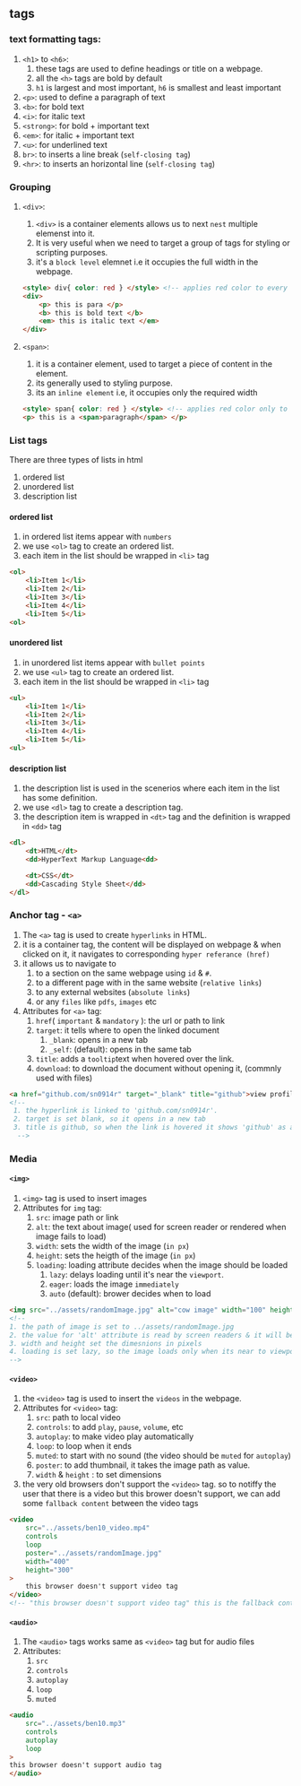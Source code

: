 ## tags
### text formatting tags:
1. `<h1>` to `<h6>`: 
    1. these tags are used to define headings or title on a webpage.
    2. all the `<h>` tags are bold by default
    3. `h1` is largest and most important, `h6` is smallest and least important
2. `<p>`:  used to define a paragraph of text
3. `<b>`: for bold text
4. `<i>`: for italic text
5. `<strong>`: for bold + important text
6. `<em>`: for italic + important text
7. `<u>`: for underlined text
8. `br>`: to inserts a line break (`self-closing tag`)
9. `<hr>`: to inserts an horizontal line (`self-closing tag`)

### Grouping
1. `<div>`:
    1. `<div>` is a container elements allows us to next `nest` multiple elemenst into it.
    2. It is very useful when we need to target a group of tags for styling or scripting purposes.
    3. it's a `block level` elemnet i.e it occupies the full width in the webpage.
    ```HTML
    <style> div{ color: red } </style> <!-- applies red color to every element in the div -->
    <div>
        <p> this is para </p>
        <b> this is bold text </b>
        <em> this is italic text </em>
    </div>
    ```

2. `<span>`:
    1. it is a container element, used to target a piece of content in the element.
    2. its generally used to styling purpose.
    3. its an `inline element` i.e, it occupies only the required width
    ```HTML
    <style> span{ color: red } </style> <!-- applies red color only to 'paragraph' in the <span> tag -->
    <p> this is a <span>paragraph</span> </p>
    ```
### List tags
There are three types of lists in html
1. ordered list
2. unordered list
3. description list

#### ordered list
1. in ordered list items appear with `numbers`
2. we use `<ol>` tag to create an ordered list.
3. each item in the list should be wrapped in `<li>` tag
```HTML
<ol>
    <li>Item 1</li>
    <li>Item 2</li>
    <li>Item 3</li>
    <li>Item 4</li>
    <li>Item 5</li>    
<ol>
```

#### unordered list
1. in unordered list items appear with `bullet points`
2. we use `<ul>` tag to create an ordered list.
3. each item in the list should be wrapped in `<li>` tag
```HTML
<ul>
    <li>Item 1</li>
    <li>Item 2</li>
    <li>Item 3</li>
    <li>Item 4</li>
    <li>Item 5</li>    
<ul>
```

#### description list
1. the description list is used in the scenerios where each item in the list has some definition.
2. we use `<dl>` tag  to create a description tag.
3. the description item is wrapped in `<dt>` tag and the definition is wrapped in `<dd>` tag
```HTML
<dl>
    <dt>HTML</dt>
    <dd>HyperText Markup Language<dd>

    <dt>CSS</dt>
    <dd>Cascading Style Sheet</dd>
</dl>
```

### Anchor tag - `<a>`
1. The `<a>` tag is used to create `hyperlinks` in HTML.
2. it is a container tag, the content will be displayed on webpage & when clicked on it, it navigates to corresponding `hyper referance (href)`
3. it allows us to navigate to 
    1. to a section on the same webpage using `id` & `#`.
    2. to a different page with in the same website (`relative links`)
    3. to any external websites (`absolute links`)
    4. or any `files` like `pdfs`, `images` etc 
4. Attributes for `<a>` tag:
    1. `href`( `important` & `mandatory` ): the url or path to link
    2. `target`: it tells where to open the linked document
        1. `_blank`: opens in a new tab
        2. `_self`: (default): opens in the same tab
    3. `title`: adds a `tooltip`text when hovered over the link.
    4. `download`: to download the document without opening it, (commnly used with files)
```HTML
<a href="github.com/sn0914r" target="_blank" title="github">view profile</a>
<!-- 
 1. the hyperlink is linked to 'github.com/sn0914r'.
 2. target is set blank, so it opens in a new tab
 3. title is github, so when the link is hovered it shows 'github' as a tooltip
  -->
```

### Media
#### `<img>`
1. `<img>` tag is used to insert images
2. Attributes for `img` tag:
    1. `src`: image path or link
    2. `alt`: the text about image( used for screen reader or rendered when image fails to load)
    3. `width`: sets the width of the image (`in px`)
    4. `height`: sets the heigth of the image (`in px`)
    5. `loading`: loading attribute decides when the image should be loaded
        1. `lazy`: delays loading until it's near the `viewport`.
        2. `eager`: loads the image `immediately`
        3. `auto` (default): brower decides when to load
```HTML
<img src="../assets/randomImage.jpg" alt="cow image" width="100" height="100" loading="lazy" >
<!--
1. the path of image is set to ../assets/randomImage.jpg
2. the value for 'alt' attribute is read by screen readers & it will be displayed on webpage when image fails to load.  
3. width and height set the dimesnions in pixels
4. loading is set lazy, so the image loads only when its near to viewport / visible area of webpage.
-->
```

#### `<video>`
1. the `<video>` tag is used to insert the `videos` in the webpage.
2. Attributes for `<video>` tag:
    1. `src`: path to local video
    2. `controls`: to add `play`, `pause`, `volume`, etc
    3. `autoplay`: to make video play automatically
    4. `loop`: to loop when it ends
    5. `muted`: to start with no sound (the video should be `muted` for `autoplay`)
    6. `poster`: to add thumbnail, it takes the image path as value.
    7. `width` & `height` : to set dimensions
3. the very old browsers don't support the  `<video>` tag. so to notiffy the user that there is a video but this brower doesn't support, we can add some `fallback content` between the video tags
```HTML
<video
    src="../assets/ben10_video.mp4"
    controls
    loop
    poster="../assets/randomImage.jpg"
    width="400"
    height="300"
>
    this browser doesn't support video tag
</video>
<!-- "this browser doesn't support video tag" this is the fallback content, this will be displayed when browser don't support the video tag -->
``` 
#### `<audio>`
1. The `<audio>` tags works same as `<video>` tag but for audio files
2. Attributes: 
    1. `src`
    2. `controls`
    3. `autoplay`
    4. `loop`
    5. `muted`
```HTML
<audio
    src="../assets/ben10.mp3"
    controls
    autoplay
    loop
>
this browser doesn't support audio tag
</audio>
```